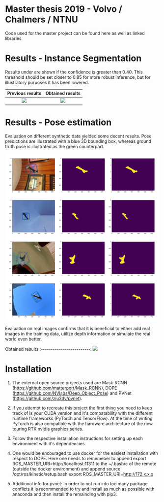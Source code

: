 # Master thesis 2019 - Volvo / Chalmers / NTNU

Code used for the master project can be found here as well as linked libraries. 

# Results - Instance Segmentation
Results under are shown if the confidence is greater than 0.40. This threshold should be set closer to 0.85 for more robust inference, but for illustratory purposes it has been lowered.

Previous results            |  Obtained results
:-------------------------:|:-------------------------:
![](previous.gif)  |  ![](current.gif)

# Results - Pose estimation
Evaluation on different synthetic data yielded some decent results. Pose predictions are illustrated with a blue 3D bounding box, whereas ground truth pose is illustrated as the green counterpart.
<p align="center">
<img src="decent.png">
</p>

Evaluation on real images confirms that it is beneficial to either add real images in the training data, utilize depth information or simulate the real world even better.
  
 Obtained results
:-------------------------:
![](real.gif)  

# Installation
1) The external open source projects used are Mask-RCNN (https://github.com/matterport/Mask_RCNN), DOPE (https://github.com/NVlabs/Deep_Object_Pose) and PVNet (https://github.com/zju3dv/pvnet).

2) If you attempt to recreate this project the first thing you need to keep track of is your CUDA version and it's compatability with the different runtime frameworks (PyTorch and TensorFlow). At the time of writing PyTorch is also compatible with the hardware architecture of the new touring RTX nvidia graphics series.

3) Follow the respective installation instructions for setting up each environment with it's dependencies.

4) One would be encouraged to use docker for the easiest installation with respect to DOPE. Here one needs to rememeber to append export ROS_MASTER_URI=http://localhost:11311 to the ~/.bashrc of the remote (outside the docker environment) and append 
source /opt/ros/kinetic/setup.bash
export ROS_MASTER_URI=http://172.x.x.x
3) Additional info for pvnet:
In order to not run into too many package conflicts it is recommended to try and install as much as possible with anaconda and then install the remainding with pip3.




